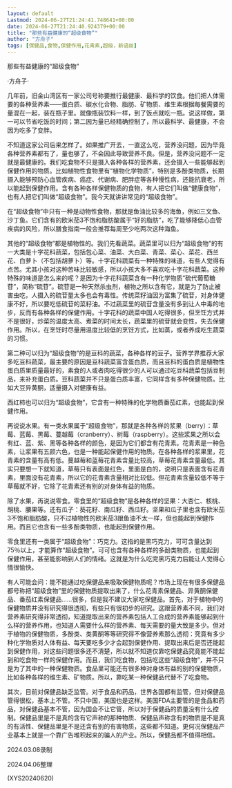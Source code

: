 ```yaml
---
layout: default
Lastmod: 2024-06-27T21:24:41.748641+00:00
date: 2024-06-27T21:24:40.924379+00:00
title: "那些有益健康的“超级食物”"
author: "方舟子"
tags: [保健品,食物,保健作用,花青素,超级，新语丝]
---
```


那些有益健康的“超级食物”

·方舟子·

几年前，旧金山湾区有一家公司号称要推行最健康、最科学的饮食。他们把人体需要的各种营养素——蛋白质、碳水化合物、脂肪、矿物质、维生素根据每餐需要的量混在一起，装在瓶子里。就像瓶装饮料一样，到了饭点就吃一瓶。说这样做，第一可以节省吃饭的时间；第二因为量已经精确控制了，所以最科学、最健康，不会因为吃多了变胖。

不知道这家公司后来怎样了。如果推广开去，一直这么吃，营养没问题，因为毕竟各种营养素都有了，量也够了，不会因此导致营养不良。但是，营养没问题不一定就是最健康的。我们吃食物不只是摄入各种各样的营养素，还会摄入一些能够起到保健作用的物质。比如植物性食物里有“植物化学物质”，特别是多酚类物质，长期摄入能够预防心血管疾病、癌症、代谢病、肥胖症等各种慢性病，还能抗衰老，所以能起到保健作用。含有各种各样保健物质的食物，有人把它们叫做“健康食物”，也有人把它们叫做“超级食物”。我今天就讲讲常见的“超级食物”。

在“超级食物”中只有一种是动物性食物，那就是鱼油比较多的海鱼，例如三文鱼、沙丁鱼。它们含有的欧米茄3不饱和脂肪酸属于“好的脂肪”，吃了能够降低心血管疾病的风险，所以膳食指南一般会推荐每周至少吃两次这种海鱼。

其他的“超级食物”都是植物性的。我们先看蔬菜。蔬菜里可以归为“超级食物”的有一大类是十字花科蔬菜，包括包心菜、油菜、大白菜、青菜、菜心、菜花、西兰花、白萝卜（不包括胡萝卜）等。十字花科蔬菜有一种特殊的味道，有些人觉得有点苦。尤其小孩对这种苦味比较敏感，所以小孩大多不喜欢吃十字花科蔬菜。这种特殊的味道是怎么来的呢？是因为十字花科蔬菜含有一种化学物质“硫代葡萄糖苷”，简称“硫苷”。硫苷是一种天然杀虫剂，植物之所以含有它，就是为了防止被害虫吃，人摄入的硫苷量太多也会有毒性。传统菜籽油因为富集了硫苷，对身体健康不好，所以要吃低硫苷的菜籽油。不过蔬菜里的硫苷含量没有多到让人中毒的地步，反而有各种各样的保健作用。十字花科的蔬菜中国人吃得很多，但烹饪方式并不是很好，炒菜的温度太高、煮菜的时间太长，蔬菜里的硫苷就会变性，失去保健作用。所以，在烹饪时尽量用温度比较低的烹饪方式，比如蒸，或者养成吃生蔬菜的习惯。

第二种可以归为“超级食物”的是豆科的蔬菜，各种各样的豆子。营养学界推荐大家多吃豆科蔬菜，最主要的原因是豆科蔬菜富含蛋白质，而且豆科的蛋白质是植物性蛋白质里质量最好的，素食的人或者肉吃得很少的人可以通过吃豆科蔬菜包括豆制品，来补充蛋白质。豆科蔬菜并不只是蛋白质丰富，它同样含有多种保健物质。比如大豆异黄酮，适量摄入对健康有益。

西红柿也可以归为“超级食物”，它含有一种特殊的化学物质番茄红素，也能起到保健作用。

再说说水果。有一类水果属于“超级食物”，那就是各种各样的浆果（berry）：草莓、蓝莓、黑莓、蔓越莓（cranberry）、树莓（raspberry）。这些浆果之所以会有红、蓝、紫、黑等各种各样的颜色，是因为它们都含有花青素。花青素是一种色素，让浆果有五颜六色，也是一种能起保健作用的物质。在各种各样的浆果里，花青素的含量有高有低。蔓越莓和蓝莓花青素含量比较高，草莓花青素含量最低。其实只要想一下就知道，草莓只有表面是红色，里面是白的，说明只是表面含有花青素，里面没有花青素，所以它的花青素含量相对比较低。但花青素含量较低不等于草莓就不好，它除了花青素还有别的对身体有益的物质。

除了水果，再说说零食。零食里的“超级食物”是各种各样的坚果：大杏仁、核桃、胡桃、腰果等。还有瓜子：葵花籽、南瓜籽、西瓜籽。坚果和瓜子里也含有欧米茄3不饱和脂肪酸，只不过植物性的欧米茄3跟鱼油不太一样，但也能起到保健作用。而且它也含有一些多酚类物质，也能起到保健作用。

零食里还有一类属于“超级食物”：巧克力。这指的是黑巧克力，可可含量达到75％以上，才能算作“超级食物”。可可也含有各种各样的多酚类物质，也能起到保健作用，甚至能影响到人们的情绪。这就是为什么吃完黑巧克力后能让人觉得心情很愉快。

有人可能会问：能不能通过吃保健品来吸取保健物质呢？市场上现在有很多保健品都号称把“超级食物”里的保健物质提取出来了，什么花青素保健品、异黄酮保健品、番茄红素保健品……很多，但是我不建议大家吃保健品。首先，对于植物中的保健物质并没有研究得很透彻，有些只有很初步的研究。这跟营养素不同，我们对营养素研究得非常透彻，知道提取出来的营养素包括人工合成的营养素能够起到什么样的营养作用，也知道人需要什么样的营养素、每天需要的量大致是多少。但对于植物的保健物质，多酚类、类黄酮等等研究得不像营养素那么透彻：究竟有多少种化学物质对人体有益、每天要吃多少才会起到保健作用、提取出来后是否还能起到保健作用，对这些问题很多还不清楚，所以就不知道仅靠吃保健品究竟能不能起到和吃食物一样的保健作用。而且，我们吃食物，包括吃这些“超级食物”，并不只是为了其中的一种保健物质。食品里可能还有很多种对身体有益的别的保健物质，比如各种各样的维生素、矿物质。所以，靠吃某一种保健品代替不了吃食物。

其次，目前对保健品缺乏监管。对于食品和药品，世界各国都有监管，但对保健品管得很松，基本上不管。不只中国，美国也是这样。美国FDA主要管的是食品和药品，对保健品基本不管，因为国会不让它管，所以对于保健品的质量没有什么控制。保健品里是不是真的含有它声称的那种物质、保健品声称含有的物质是不是真的有活性、保健品里是不是还含有别的有害物质，这些都不知道。更何况保健品产业基本上就是一个靠广告堆积起来的骗人的产业。所以，保健品都不值得相信。

2024.03.08录制

2024.04.06整理

(XYS20240620)

